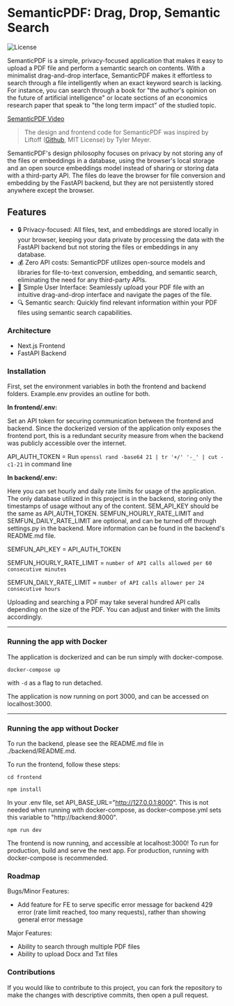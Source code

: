 # SemanticPDF: Drag, Drop, Semantic Search

![License](https://img.shields.io/badge/license-MIT-green)

SemanticPDF is a simple, privacy-focused application that makes it easy to upload a PDF file and perform a semantic search on contents. With a minimalist drag-and-drop interface, SemanticPDF makes it effortless to search through a file intelligently when an exact keyword search is lacking. For instance, you can search through a book for "the author's opinion on the future of artificial intelligence" or locate sections of an economics research paper that speak to "the long term impact" of the studied topic. 

[SemanticPDF Video](https://github.com/Bklieger/Semantic/assets/62450410/ab3616c5-beeb-429b-9044-8bd0835f83d3)
> The design and frontend code for SemanticPDF was inspired by Liftoff ([Github](https://github.com/Tameyer41/liftoff), MIT License) by Tyler Meyer.

SemanticPDF's design philosophy focuses on privacy by not storing any of the files or embeddings in a database, using the browser's local storage and an open source embeddings model instead of sharing or storing data with a third-party API. The files do leave the browser for file conversion and embedding by the FastAPI backend, but they are not persistently stored anywhere except the browser.


## Features

- 🔒 Privacy-focused: All files, text, and embeddings are stored locally in your browser, keeping your data private by processing the data with the FastAPI backend but not storing the files or embeddings in any database.
- 💰 Zero API costs: SemanticPDF utilizes open-source models and libraries for file-to-text conversion, embedding, and semantic search, eliminating the need for any third-party APIs.
- 📂 Simple User Interface: Seamlessly upload your PDF file with an intuitive drag-and-drop interface and navigate the pages of the file.
- 🔍 Semantic search: Quickly find relevant information within your PDF files using semantic search capabilities.

### Architecture

- Next.js Frontend
- FastAPI Backend

### Installation

First, set the environment variables in both the frontend and backend folders. Example.env provides an outline for both.

**In frontend/.env:**

Set an API token for securing communication between the frontend and backend. Since the dockerized version of the application only exposes the frontend port, this is a redundant security measure from when the backend was publicly accessible over the internet.

API_AUTH_TOKEN = Run ```openssl rand -base64 21 | tr '+/' '-_' | cut -c1-21``` in command line

**In backend/.env:**

Here you can set hourly and daily rate limits for usage of the application. The only database utilized in this project is in the backend, storing only the timestamps of usage without any of the content. SEM_API_KEY should be the same as API_AUTH_TOKEN. SEMFUN_HOURLY_RATE_LIMIT and SEMFUN_DAILY_RATE_LIMIT are optional, and can be turned off through settings.py in the backend. More information can be found in the backend's README.md file.

SEMFUN_API_KEY = API_AUTH_TOKEN

SEMFUN_HOURLY_RATE_LIMIT = ```number of API calls allowed per 60 consecutive minutes```

SEMFUN_DAILY_RATE_LIMIT = ```number of API calls allower per 24 consecutive hours```

Uploading and searching a PDF may take several hundred API calls depending on the size of the PDF. You can adjust and tinker with the limits accordingly.

---

### Running the app with Docker

The application is dockerized and can be run simply with docker-compose. 

~~~
docker-compose up
~~~
with ```-d``` as a flag to run detached.

The application is now running on port 3000, and can be accessed on localhost:3000.

---

### Running the app without Docker

To run the backend, please see the README.md file in ./backend/README.md.

To run the frontend, follow these steps:

~~~
cd frontend
~~~

~~~
npm install
~~~

In your .env file, set API_BASE_URL="http://127.0.0.1:8000". This is not needed when running with docker-compose, as docker-compose.yml sets this variable to "http://backend:8000".

~~~
npm run dev
~~~

The frontend is now running, and accessible at localhost:3000! To run for production, build and serve the next app. For production, running with docker-compose is recommended.

### Roadmap
Bugs/Minor Features:
- Add feature for FE to serve specific error message for backend 429 error (rate limit reached, too many requests), rather than showing general error message

Major Features:
- Ability to search through multiple PDF files
- Ability to upload Docx and Txt files

### Contributions

If you would like to contribute to this project, you can fork the repository to make the changes with descriptive commits, then open a pull request.
